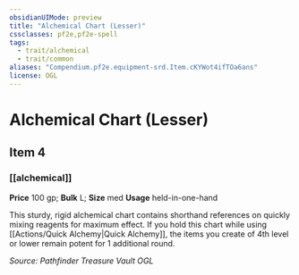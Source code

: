 ```yaml
---
obsidianUIMode: preview
title: "Alchemical Chart (Lesser)"
cssclasses: pf2e,pf2e-spell
tags:
  - trait/alchemical
  - trait/common
aliases: "Compendium.pf2e.equipment-srd.Item.cKYWot4ifTOa6ans"
license: OGL
---
```

# Alchemical Chart (Lesser)
## Item 4
### [[alchemical]]


**Price** 100 gp; 
**Bulk** L; **Size** med
**Usage** held-in-one-hand

This sturdy, rigid alchemical chart contains shorthand references on quickly mixing reagents for maximum effect. If you hold this chart while using [[Actions/Quick Alchemy|Quick Alchemy]], the items you create of 4th level or lower remain potent for 1 additional round.

*Source: Pathfinder Treasure Vault*
*OGL*